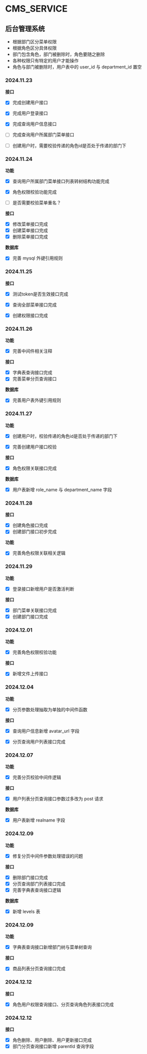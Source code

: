 # CMS_SERVICE
## 后台管理系统
- 根据部门区分菜单权限
- 根据角色区分具体权限
- 部门包含角色，部门被删除时，角色要随之删除
- 各种权限只有特定的用户才能操作
- 角色与部门被删除时，用户表中的 user_id 与 department_id 置空

### 2024.11.23
 **接口**
- [x] 完成创建用户接口
- [x] 完成用户登录接口
- [x] 完成查询用户信息接口
- [ ] 完成查询用户所属部门菜单接口
- [ ] 创建用户时，需要校验传递的角色id是否处于传递的部门下


### 2024.11.24
 **功能**
- [x] 查询用户所属部门菜单接口列表转树结构功能完成
- [x] 角色权限校验功能完成
- [ ] 是否需要校验菜单重名？


**接口**

- [x] 修改菜单接口完成
- [x] 创建菜单接口完成
- [x] 删除菜单接口完成

**数据库**
- [x] 完善 mysql 外键引用规则


### 2024.11.25

**接口**
- [x] 测试token是否生效接口完成
- [x] 查询全部菜单接口完成
- [x] 创建权限接口完成


### 2024.11.26
**功能**
- [x] 完善中间件相关注释

**接口**
- [x] 字典表查询接口完成
- [x] 完善菜单分页查询接口

**数据库**
- [x] 完善用户表外键引用规则


### 2024.11.27
**功能**
- [x] 创建用户时，校验传递的角色id是否处于传递的部门下
- [x] 完善创建用户接口校验


**接口**
- [x] 角色权限关联接口完成

**数据库**

- [x] 用户表新增 role_name 与 department_name 字段

### 2024.11.28
**接口**
- [x] 创建角色接口完成
- [x] 创建部门接口初步完成

**功能**
- [x] 完善角色权限关联相关逻辑


### 2024.11.29
**功能**
- [x] 登录接口新增用户是否激活判断

**接口**
- [x] 部门菜单关联接口完成
- [x] 创建部门接口完成

### 2024.12.01
**功能**
- [x] 完善角色权限校验功能

**接口**
- [x] 新增文件上传接口


### 2024.12.04
**功能**
- [x] 分页参数处理抽取为单独的中间件函数

**接口**
- [x] 查询用户信息新增 avatar_url 字段
- [x] 分页查询用户列表接口完成


### 2024.12.07
**功能**
- [x] 完善分页校验中间件逻辑

**接口**
- [x] 用户列表分页查询接口参数过多改为 post 请求

**数据库**
- [x] 用户表新增 realname 字段


### 2024.12.09
**功能**
- [x] 修复分页中间件参数处理错误的问题

**接口**
- [x] 删除部门接口完成
- [x] 分页查询部门列表接口完成
- [x] 完善字典表查询接口逻辑

**数据库**
- [x] 新增 levels 表

### 2024.12.09
**功能**
- [x] 字典表查询接口新增部门树与菜单树查询

**接口**
- [x] 商品列表分页查询接口完成

### 2024.12.12
**接口**
- [x] 角色用户权限查询接口、分页查询角色列表接口完成

### 2024.12.12
**接口**
- [x] 角色删除、用户删除、用户更新接口完成
- [x] 部门分页查询接口新增 parentId 查询字段